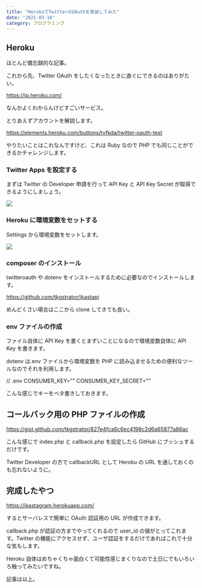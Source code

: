 ```yaml
---
title: "HerokuでTwitterのOAuthを実装してみた"
date: "2021-03-18"
category: プログラミング
---
```


## Heroku

ほとんど備忘録的な記事。

これから先、Twitter OAuth をしたくなったときに直ぐにできるのはありがたい。

https://jp.heroku.com/

なんかよくわからんけどすごいサービス。

とりあえずアカウントを解説します。

https://elements.heroku.com/buttons/tyfkda/twitter-oauth-test

やりたいことはこれなんですけど、これは Ruby なので PHP でも同じことができるかチャレンジします。

### Twitter Apps を設定する

まずは Twitter の Developer 申請を行って API Key と API Key Secret が取得できるようにしましょう。

![](https://pbs.twimg.com/media/EwwYOvkVoAI_nZi?format=jpg&name=4096x4096)

### Heroku に環境変数をセットする

Settings から環境変数をセットします。

![](https://pbs.twimg.com/media/EwwXNq9VkAQaCWK?format=jpg&name=4096x4096)

### composer のインストール

twitteroauth や dotenv をインストールするために必要なのでインストールします。

https://github.com/tkgstrator/ikastapi

めんどくさい場合はここから clone してきても良い。

### env ファイルの作成

ファイル自体に API Key を書くとまずいことになるので環境変数自体に API Key を書きます。

dotenv は.env ファイルから環境変数を PHP に読み込ませるための便利なツールなのでそれを利用します。

// .env
CONSUMER_KEY=""
CONSUMER_KEY_SECRET=""

こんな感じでキーをベタ書きしておきます。

## コールバック用の PHP ファイルの作成

https://gist.github.com/tkgstrator/827e4fca6c6ec4198c2d6a65877a86ac

こんな感じで index.php と callback.php を設定したら GitHub にプッシュするだけです。

Twitter Developer の方で callbackURL として Heroku の URL を通しておくのも忘れないように。

## 完成したやつ

https://ikastagram.herokuapp.com/

するとサーバレスで簡単に OAuth 認証用の URL が作成できます。

callback.php が認証の方までやってくれるので user_id の値がとってこれます。Twitter の機能にアクセスせず、ユーザ認証をするだけであればこれで十分な気もします。

Heroku 自体はめちゃくちゃ面白くて可能性感じまくりなので土日にでもいろいろ触ってみたいですね。

記事は以上。
